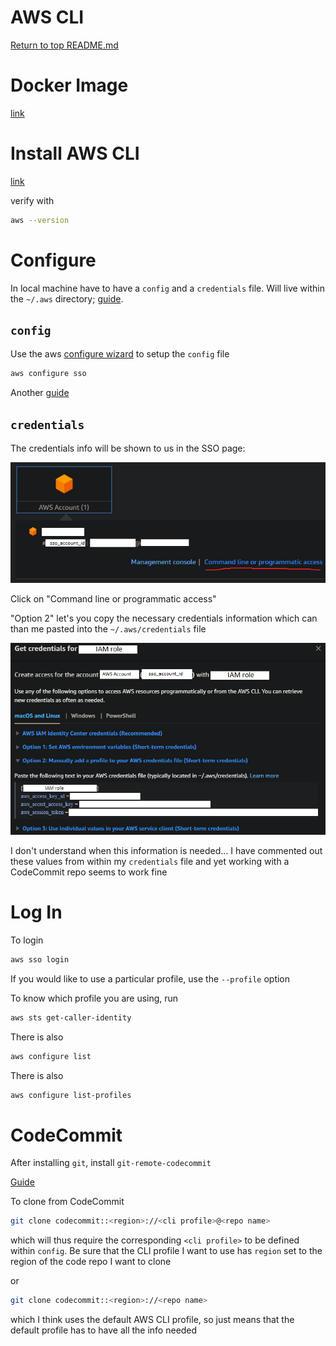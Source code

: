AWS CLI
=======

[Return to top README.md](../../README.md)

# Docker Image

[link](https://hub.docker.com/r/amazon/aws-cli)

# Install AWS CLI

[link](https://docs.aws.amazon.com/cli/latest/userguide/getting-started-install.html)

verify with

```bash
aws --version
```

# Configure

In local machine have to have a `config` and a `credentials` file. Will live within the `~/.aws` directory; [guide](https://docs.aws.amazon.com/sdkref/latest/guide/file-location.html).

## `config`

Use the aws [configure wizard](https://docs.aws.amazon.com/cli/latest/userguide/sso-configure-profile-token.html#sso-configure-profile-token-auto-sso) to setup the `config` file

```bash
aws configure sso
```

Another [guide](https://dev.to/slsbytheodo/understand-the-aws-sso-login-configuration-4am7)

## `credentials`

The credentials info will be shown to us in the SSO page:

![1704309386385](image/README/1704309386385.png)

Click on "Command line or programmatic access"

"Option 2" let's you copy the necessary credentials information which can than me pasted into the `~/.aws/credentials` file

![1704317178807](image/README/1704317178807.png)

I don't understand when this information is needed... I have commented out these values from within my `credentials` file and yet working with a CodeCommit repo seems to work fine

# Log In

To login

```bash
aws sso login
```

If you would like to use a particular profile, use the `--profile` option

To know which profile you are using, run

```bash
aws sts get-caller-identity
```

There is also

```bash
aws configure list
```

There is also

```bash
aws configure list-profiles
```

# CodeCommit

After installing `git`, install `git-remote-codecommit`

[Guide](https://docs.aws.amazon.com/codecommit/latest/userguide/setting-up-git-remote-codecommit.html)

To clone from CodeCommit

```bash
git clone codecommit::<region>://<cli profile>@<repo name>
```

which will thus require the corresponding `<cli profile>` to be defined within `config`. Be sure that the CLI profile I want to use has `region` set to the region of the code repo I want to clone

or

```bash
git clone codecommit::<region>://<repo name>
```

which I think uses the default AWS CLI profile, so just means that the default profile has to have all the info needed

